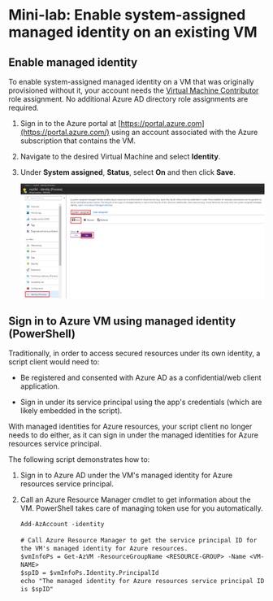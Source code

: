 # Mini-lab: Enable system-assigned managed identity on an existing VM

## Enable managed identity

To enable system-assigned managed identity on a VM that was originally provisioned without it, your account needs the [Virtual Machine Contributor](https://docs.microsoft.com/en-us/azure/role-based-access-control/built-in-roles#virtual-machine-contributor) role assignment. No additional Azure AD directory role assignments are required.

1. Sign in to the Azure portal at [https://portal.azure.com](https://portal.azure.com/) using an account associated with the Azure subscription that contains the VM.

2. Navigate to the desired Virtual Machine and select **Identity**.

3. Under **System assigned**, **Status**, select **On** and then click **Save**.

   ![Configuration page screenshot](../../Linked_Image_Files/create-windows-vm-portal-configuration-blade.png)  

## Sign in to Azure VM using managed identity (PowerShell)

Traditionally, in order to access secured resources under its own identity, a script client would need to:

- Be registered and consented with Azure AD as a confidential/web client application.

- Sign in under its service principal using the app's credentials (which are likely embedded in the script).

With managed identities for Azure resources, your script client no longer needs to do either, as it can sign in under the managed identities for Azure resources service principal.

The following script demonstrates how to:

1. Sign in to Azure AD under the VM's managed identity for Azure resources service principal.  

2. Call an Azure Resource Manager cmdlet to get information about the VM. PowerShell takes care of managing token use for you automatically.  

   ```azurepowershell
   Add-AzAccount -identity

   # Call Azure Resource Manager to get the service principal ID for the VM's managed identity for Azure resources. 
   $vmInfoPs = Get-AzVM -ResourceGroupName <RESOURCE-GROUP> -Name <VM-NAME>
   $spID = $vmInfoPs.Identity.PrincipalId
   echo "The managed identity for Azure resources service principal ID is $spID"
   ```

